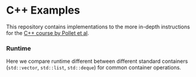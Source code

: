 # C++ Examples

This repository contains implementations to the more in-depth instructions for the
[C++ course by Pollet et al][1].

### Runtime

Here we compare runtime different between different standard containers
(`std::vector`, `std::list`, `std::deque`) for common container operations.

[1]: https://www.physik.uni-muenchen.de/lehre/vorlesungen/sose_18/programmiertechniken_cpp/index.html

